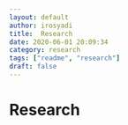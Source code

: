 ```yaml
---
layout: default
author: irosyadi
title:  Research
date: 2020-06-01 20:09:34
category: research
tags: ["readme", "research"]
draft: false
---
```


# Research

